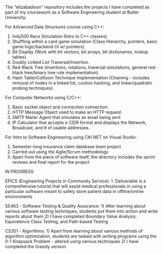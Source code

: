 The "elizabadixon" repository includes the projects I have completed as part of my coursework as a Software Engineering student at Butler University:

For Advanced Data Structures course using C++:
  1) Indy500 Race Simulation (Intro to C++ classes).
  2) Shuffling within a card game simulation (Class Hierarchy, pointers, basic game logic/backend UI w/ pointers).
  3) Bit Display (Work with bit vectors, bit arrays, bit dictionaries, lookup tables).
  4) Doubly Linked List Traversal/Insertion.
  5) Red-Black Tree (insertions, rotations, traversal simulations, general red-black tree/binary tree rule implementation).
  6) Hash Table/Collision Technique Implementation (Chaining - includes removal of nodes in a linked list, cuckoo hashing, and linear/quadratic probing techniques).

For Computer Networks using C/C++:
  1) Basic socket object and connection connection.
  2) HTTP Message Object used to make an HTTP request.
  3) SMTP Mailer Agent that simulates an email being sent
  4) IP Calculator that accepts a CIDR format and displays the Network, Broadcast, and # of usable addresses.

For Intro to Software Engineering using C#/.NET on Visual Studio:
  1) Semester-long insurance claim database team project
  2) Carried out using the Agile/Scrum methodology
  3) Apart from the piece of software itself, the directory includes the sprint reviews and final report for the project

IN PROGRESS:

  EPICS (Engineering Projects in Community Service):
    1. Deliverable is a comprehensive tutorial that will assist medical professionals in using a particular software meant to safely store patient data in offline/online environments 

  SE463 - Software Testing & Quality Assurance:
    1) After learning about various software testing techniques, students put them into action and write reports about them
    2) I have completed Boundary Value Analysis, Equivalence Class Testing, and Path-based Testing
    
  CS351 - Algorithms:
    1) Apart from learning about various methods of algorithm optimization, students are tasked with writing programs using the 0-1 Knapsack Problem - altered using various techniques
    2) I have completed the Greedy version

    
